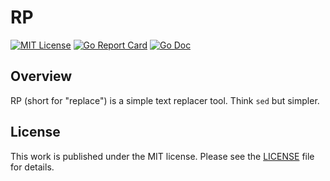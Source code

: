 # RP

[![MIT License](https://img.shields.io/badge/license-MIT-blue.svg)](https://github.com/zpatrick/rp/blob/master/LICENSE)
[![Go Report Card](https://goreportcard.com/badge/github.com/zpatrick/rp)](https://goreportcard.com/report/github.com/zpatrick/rp)
[![Go Doc](https://godoc.org/github.com/zpatrick/rp?status.svg)](https://godoc.org/github.com/zpatrick/rp)


## Overview
RP (short for "replace") is a simple text replacer tool. Think `sed` but simpler. 

## License
This work is published under the MIT license.
Please see the [LICENSE](LICENSE) file for details.

